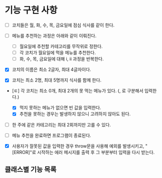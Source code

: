 # 기능 구현 사항

- [ ] 코치들은 월, 화, 수, 목, 금요일에 점심 식사를 같이 한다.

- [ ] 메뉴를 추천하는 과정은 아래와 같이 이뤄진다.

  - [ ] 월요일에 추천할 카테고리를 무작위로 정한다.
  - [ ] 각 코치가 월요일에 먹을 메뉴를 추천한다.
  - [ ] 화, 수, 목, 금요일에 대해 i, ii 과정을 반복한다.

- [x] 코치의 이름은 최소 2글자, 최대 4글자이다.

- [x] 코치는 최소 2명, 최대 5명까지 식사를 함께 한다.

- [ㅌ] 각 코치는 최소 0개, 최대 2개의 못 먹는 메뉴가 있다. (, 로 구분해서 입력한다.)

  - [x] 먹지 못하는 메뉴가 없으면 빈 값을 입력한다.
  - [x] 추천을 못하는 경우는 발생하지 않으니 고려하지 않아도 된다.

- [ ] 한 주에 같은 카테고리는 최대 2회까지만 고를 수 있다.

- [ ] 메뉴 추천을 완료하면 프로그램이 종료된다.

- [x] 사용자가 잘못된 값을 입력한 경우 throw문을 사용해 예외를 발생시키고, "[ERROR]"로 시작하는 에러 메시지를 출력 후 그 부분부터 입력을 다시 받는다.

## 클래스별 기능 목록
